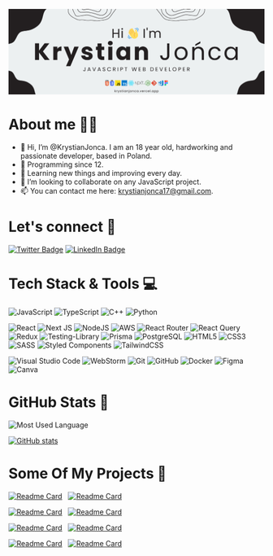 [![Github Header](./GitHubHeader.png)](https://krystianjonca.vercel.app/)

# About me 👨‍💻

- 👋 Hi, I’m @KrystianJonca. I am an 18 year old, hardworking and passionate developer, based in Poland.
- 👀 Programming since 12.
- 🌱 Learning new things and improving every day.
- 💞️ I’m looking to collaborate on any JavaScript project.
- 📫 You can contact me here: krystianjonca17@gmail.com.

# Let's connect 🙌
[![Twitter Badge](https://img.shields.io/badge/Twitter-1DA1F2?style=for-the-badge&logo=twitter&logoColor=white)](https://twitter.com/KrystianJonca)
[![LinkedIn Badge](https://img.shields.io/badge/LinkedIn-0e76a8?style=for-the-badge&logo=linkedin)](https://linkedin.com/in/krystianjonca)

# Tech Stack & Tools 💻
![JavaScript](https://img.shields.io/badge/JavaScript-F7DF1E?style=for-the-badge&logo=javascript&logoColor=black)
![TypeScript](https://img.shields.io/badge/typescript-%23007ACC.svg?style=for-the-badge&logo=typescript&logoColor=white)
![C++](https://img.shields.io/badge/c++-%2300599C.svg?style=for-the-badge&logo=c%2B%2B&logoColor=white)
![Python](https://img.shields.io/badge/Python-3776AB?style=for-the-badge&logo=python&logoColor=white)

![React](https://img.shields.io/badge/react-%2320232a.svg?style=for-the-badge&logo=react&logoColor=%2361DAFB)
![Next JS](https://img.shields.io/badge/Next-black?style=for-the-badge&logo=next.js&logoColor=white)
![NodeJS](https://img.shields.io/badge/node.js-6DA55F?style=for-the-badge&logo=node.js&logoColor=white)
![AWS](https://img.shields.io/badge/AWS-%23FF9900.svg?style=for-the-badge&logo=amazon-aws&logoColor=white)
![React Router](https://img.shields.io/badge/React_Router-CA4245?style=for-the-badge&logo=react-router&logoColor=white)
![React Query](https://img.shields.io/badge/-React%20Query-FF4154?style=for-the-badge&logo=react%20query&logoColor=white)
![Redux](https://img.shields.io/badge/redux-%23593d88.svg?style=for-the-badge&logo=redux&logoColor=white)
![Testing-Library](https://img.shields.io/badge/-TestingLibrary-%23E33332?style=for-the-badge&logo=testing-library&logoColor=white)
![Prisma](https://img.shields.io/badge/Prisma-3982CE?style=for-the-badge&logo=Prisma&logoColor=white)
![PostgreSQL](https://img.shields.io/badge/PostgreSQL-316192?style=for-the-badge&logo=postgresql&logoColor=white)
![HTML5](https://img.shields.io/badge/html5-%23E34F26.svg?style=for-the-badge&logo=html5&logoColor=white)
![CSS3](https://img.shields.io/badge/css3-%231572B6.svg?style=for-the-badge&logo=css3&logoColor=white)
![SASS](https://img.shields.io/badge/Sass-CC6699?style=for-the-badge&logo=sass&logoColor=white)
![Styled Components](https://img.shields.io/badge/styled--components-DB7093?style=for-the-badge&logo=styled-components&logoColor=white)
![TailwindCSS](https://img.shields.io/badge/tailwindcss-%2338B2AC.svg?style=for-the-badge&logo=tailwind-css&logoColor=white)

![Visual Studio Code](https://img.shields.io/badge/Visual%20Studio%20Code-0078d7.svg?style=for-the-badge&logo=visual-studio-code&logoColor=white)
![WebStorm](https://img.shields.io/badge/WebStorm-000000?style=for-the-badge&logo=WebStorm&logoColor=white)
![Git](https://img.shields.io/badge/git-%23F05033.svg?style=for-the-badge&logo=git&logoColor=white)
![GitHub](https://img.shields.io/badge/github-%23121011.svg?style=for-the-badge&logo=github&logoColor=white)
![Docker](https://img.shields.io/badge/docker-%230db7ed.svg?style=for-the-badge&logo=docker&logoColor=white)
![Figma](https://img.shields.io/badge/figma-%23F24E1E.svg?style=for-the-badge&logo=figma&logoColor=white)
![Canva](https://img.shields.io/badge/Canva-%2300C4CC.svg?style=for-the-badge&logo=Canva&logoColor=white)

# GitHub Stats 📝
![Most Used Language](https://github-readme-stats.vercel.app/api/top-langs/?username=krystianjonca&theme=dark)

[![GitHub stats](https://github-readme-stats.vercel.app/api?username=krystianjonca&theme=dark&show_icons=true)](https://github.com/anuraghazra/github-readme-stats) 

# Some Of My Projects 📏
[![Readme Card](https://github-readme-stats.vercel.app/api/pin/?username=KrystianJonca&repo=full-stack-ecommerce-app&theme=dark)](https://github.com/KrystianJonca/full-stack-ecommerce-app)&nbsp;&nbsp;
[![Readme Card](https://github-readme-stats.vercel.app/api/pin/?username=KrystianJonca&repo=serverless-newsletter-list&theme=dark)](https://github.com/KrystianJonca/serverless-newsletter-list)&nbsp;&nbsp;

[![Readme Card](https://github-readme-stats.vercel.app/api/pin/?username=KrystianJonca&repo=toss-me-a-coin&theme=dark)](https://github.com/KrystianJonca/toss-me-a-coin)&nbsp;&nbsp;
[![Readme Card](https://github-readme-stats.vercel.app/api/pin/?username=KrystianJonca&repo=crypto-dashboard&theme=dark)](https://github.com/KrystianJonca/crypto-dashboard)&nbsp;&nbsp;

[![Readme Card](https://github-readme-stats.vercel.app/api/pin/?username=KrystianJonca&repo=personal-portfolio-blog&theme=dark)](https://github.com/KrystianJonca/personal-portfolio-blog)&nbsp;&nbsp;
[![Readme Card](https://github-readme-stats.vercel.app/api/pin/?username=KrystianJonca&repo=travel-agency-landing-page&theme=dark)](https://github.com/KrystianJonca/travel-agency-landing-page)&nbsp;&nbsp;

[![Readme Card](https://github-readme-stats.vercel.app/api/pin/?username=KrystianJonca&repo=insurance-agent-landing-page&theme=dark)](https://github.com/KrystianJonca/insurance-agent-landing-page)&nbsp;&nbsp;
[![Readme Card](https://github-readme-stats.vercel.app/api/pin/?username=KrystianJonca&repo=wordle-clone&theme=dark)](https://github.com/KrystianJonca/wordle-clone)&nbsp;&nbsp;

<!--
**KrystianJonca/KrystianJonca** is a ✨ _special_ ✨ repository because its `README.md` (this file) appears on your GitHub profile.

Here are some ideas to get you started:

- 🔭 I’m currently working on ...
- 🌱 I’m currently learning ...
- 👯 I’m looking to collaborate on ...
- 🤔 I’m looking for help with ...
- 💬 Ask me about ...
- 📫 How to reach me: ...
- 😄 Pronouns: ...
- ⚡ Fun fact: ...
-->
